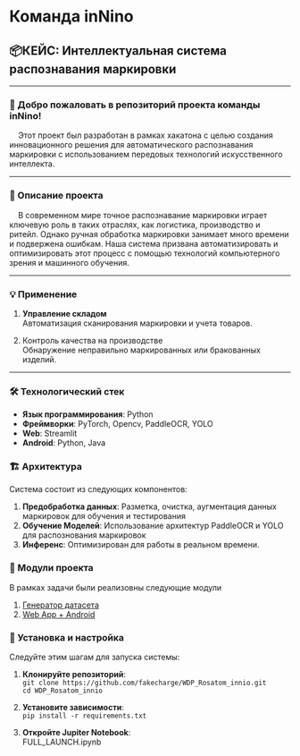# Команда inNino
## 📦КЕЙС: Интеллектуальная система распознавания маркировки

---
### 🎉 Добро пожаловать в репозиторий проекта команды inNino! ###
&nbsp;&nbsp;&nbsp;&nbsp;Этот проект был разработан в рамках хакатона с 
целью создания инновационного решения для автоматического распознавания маркировки
с использованием передовых технологий искусственного интеллекта.

---

### 🚀 Описание проекта ###

&nbsp;&nbsp;&nbsp;&nbsp;В современном мире точное распознавание маркировки играет 
ключевую роль в таких отраслях, как логистика, производство и ритейл. 
Однако ручная обработка маркировки занимает много времени и подвержена ошибкам. 
Наша система призвана автоматизировать и оптимизировать этот процесс с помощью технологий 
компьютерного зрения и машинного обучения.

---

### 💡 Применение

1. **Управление складом**<br>
Автоматизация сканирования маркировки и учета товаров.

2. Контроль качества на производстве<br>
Обнаружение неправильно маркированных или бракованных изделий.
---
### 🛠️ Технологический стек

- **Язык программирования**: Python
- **Фреймворки**: PyTorch, Opencv, PaddleOCR, YOLO
- **Web**: Streamlit
- **Android**: Python, Java

### 🏗️ Архитектура

Система состоит из следующих компонентов:

1. **Предобработка данных**: Разметка, очистка, аугментация данных маркировок для обучения и тестирования
2. **Обучение Моделей**: Использование архитектур PaddleOCR и YOLO для распознования маркировок
3. **Инференс**: Оптимизирован для работы в реальном времени.

### 🌟 Модули проекта

В рамках задачи были реализовны следующие модули

1. [Генератор датасета](imitator/)
2. [Web App + Android](web_mobile_mark/)

### 🔧 Установка и настройка
Следуйте этим шагам для запуска системы:

1. **Клонируйте репозиторий**:<br>```git clone https://github.com/fakecharge/WDP_Rosatom_innio.git```<br>
```cd WDP_Rosatom_innio```
2. **Установите зависимости**:<br> ```pip install -r requirements.txt```

3. **Откройте Jupiter Notebook**:<br> FULL_LAUNCH.ipynb
